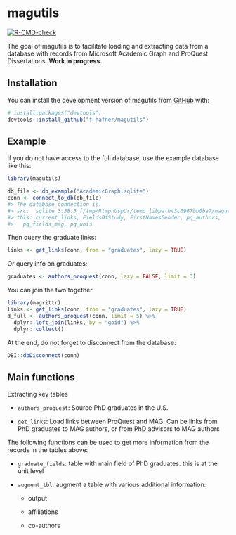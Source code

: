 
<!-- README.md is generated from README.Rmd. Please edit that file -->

# magutils

<!-- badges: start -->

[![R-CMD-check](https://github.com/f-hafner/magutils/actions/workflows/R-CMD-check.yaml/badge.svg)](https://github.com/f-hafner/magutils/actions/workflows/R-CMD-check.yaml)
<!-- badges: end -->

The goal of magutils is to facilitate loading and extracting data from a
database with records from Microsoft Academic Graph and ProQuest
Dissertations. **Work in progress.**

## Installation

You can install the development version of magutils from
[GitHub](https://github.com/) with:

``` r
# install.packages("devtools")
devtools::install_github("f-hafner/magutils")
```

## Example

If you do not have access to the full database, use the example database
like this:

``` r
library(magutils)

db_file <- db_example("AcademicGraph.sqlite")
conn <- connect_to_db(db_file)
#> The database connection is: 
#> src:  sqlite 3.38.5 [/tmp/RtmpnUspUr/temp_libpath43c0967bb0ba7/magutils/extdata/AcademicGraph.sqlite]
#> tbls: current_links, FieldsOfStudy, FirstNamesGender, pq_authors,
#>   pq_fields_mag, pq_unis
```

Then query the graduate links:

``` r
links <- get_links(conn, from = "graduates", lazy = TRUE)
```

Or query info on graduates:

``` r
graduates <- authors_proquest(conn, lazy = FALSE, limit = 3)
```

You can join the two together

``` r
library(magrittr)
links <- get_links(conn, from = "graduates", lazy = TRUE)
d_full <- authors_proquest(conn, limit = 5) %>%
  dplyr::left_join(links, by = "goid") %>%
  dplyr::collect()
```

At the end, do not forget to disconnect from the database:

``` r
DBI::dbDisconnect(conn)
```

## Main functions

Extracting key tables

-   `authors_proquest`: Source PhD graduates in the U.S.

-   `get_links`: Load links between ProQuest and MAG. Can be links from
    PhD graduates to MAG authors, or from PhD advisors to MAG authors

The following functions can be used to get more information from the
records in the tables above:

-   `graduate_fields`: table with main field of PhD graduates. this is
    at the unit level

-   `augment_tbl`: augment a table with various additional information:

    -   output

    -   affiliations

    -   co-authors
